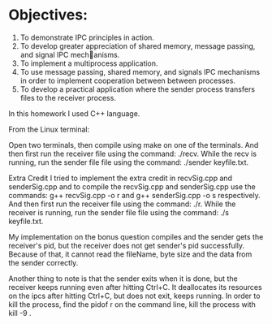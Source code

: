 # Objectives:

1. To demonstrate IPC principles in action.
2. To develop greater appreciation of shared memory, message passing, and signal IPC mechanisms.
3. To implement a multiprocess application.
4. To use message passing, shared memory, and signals IPC mechanisms in order to implement
cooperation between between processes.
5. To develop a practical application where the sender process transfers files to the receiver
process.

In this homework I used C++ language.

From the Linux terminal:

Open two terminals, then compile using make on one of the terminals. And then
first run the receiver file using the command: ./recv. While the recv is running,
run the sender file file using the command: ./sender keyfile.txt.


Extra Credit
I tried to implement the extra credit in recvSig.cpp and senderSig.cpp and to
compile the recvSig.cpp and senderSig.cpp use the commands:
g++ recvSig.cpp -o r and g++ senderSig.cpp -o s respectively. And then
first run the receiver file using the command: ./r. While the receiver is running,
run the sender file file using the command: ./s keyfile.txt.

My implementation on the bonus question compiles and the sender gets the
receiver's pid, but the receiver does not get sender's pid successfully. Because
of that, it cannot read the fileName, byte size and the data from the sender
correctly.

Another thing to note is that the sender exits when it is done, but the receiver
keeps running even after hitting Ctrl+C. It deallocates its resources on the
ipcs after hitting Ctrl+C, but does not exit, keeps running. In order to kill
the process, find the pidof r on the command line, kill the process with
kill -9 <process id>.